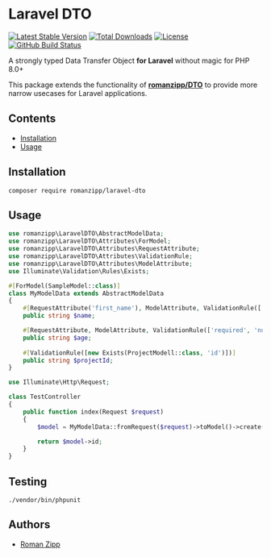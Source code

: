 # Laravel DTO

[![Latest Stable Version](https://img.shields.io/packagist/v/romanzipp/Laravel-DTO.svg?style=flat-square)](https://packagist.org/packages/romanzipp/laravel-dto)
[![Total Downloads](https://img.shields.io/packagist/dt/romanzipp/Laravel-DTO.svg?style=flat-square)](https://packagist.org/packages/romanzipp/laravel-dto)
[![License](https://img.shields.io/packagist/l/romanzipp/Laravel-DTO.svg?style=flat-square)](https://packagist.org/packages/romanzipp/laravel-dto)
[![GitHub Build Status](https://img.shields.io/github/workflow/status/romanzipp/Laravel-DTO/Tests?style=flat-square)](https://github.com/romanzipp/Laravel-DTO/actions)

A strongly typed Data Transfer Object **for Laravel** without magic for PHP 8.0+

This package extends the functionality of [**romanzipp/DTO**](https://github.com/romanzipp/DTO) to provide more narrow usecases for Laravel applications.

## Contents

- [Installation](#installation)
- [Usage](#usage)

## Installation

```
composer require romanzipp/laravel-dto
```

## Usage

```php
use romanzipp\LaravelDTO\AbstractModelData;
use romanzipp\LaravelDTO\Attributes\ForModel;
use romanzipp\LaravelDTO\Attributes\RequestAttribute;
use romanzipp\LaravelDTO\Attributes\ValidationRule;
use romanzipp\LaravelDTO\Attributes\ModelAttribute;
use Illuminate\Validation\Rules\Exists;

#[ForModel(SampleModel::class)]
class MyModelData extends AbstractModelData
{
    #[RequestAttribute('first_name'), ModelAttribute, ValidationRule(['required'])]
    public string $name;

    #[RequestAttribute, ModelAttribute, ValidationRule(['required', 'numeric'])]
    public string $age;
    
    #[ValidationRule([new Exists(ProjectModell::class, 'id')])]
    public string $projectId;
}
```

```php
use Illuminate\Http\Request;

class TestController
{
    public function index(Request $request)
    {
        $model = MyModelData::fromRequest($request)->toModel()->create();

        return $model->id;
    }
}
```

## Testing

```
./vendor/bin/phpunit
```

## Authors

- [Roman Zipp](https://github.com/romanzipp)
